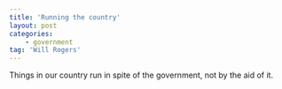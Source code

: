 ```yaml
---
title: 'Running the country'
layout: post
categories:
    - government
tag: 'Will Rogers'
---
```


Things in our country run in spite of the government, not by the aid of it.